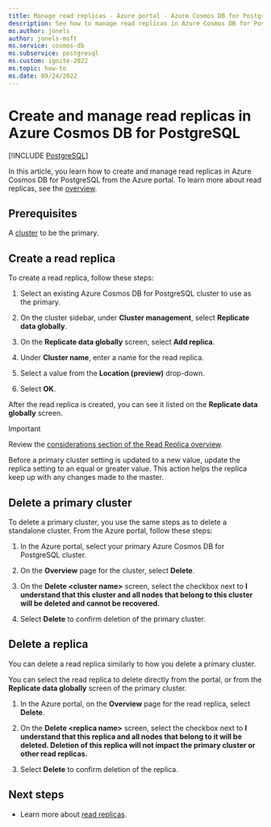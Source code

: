 ```yaml
---
title: Manage read replicas - Azure portal - Azure Cosmos DB for PostgreSQL
description: See how to manage read replicas in Azure Cosmos DB for PostgreSQL from the Azure portal.
ms.author: jonels
author: jonels-msft
ms.service: cosmos-db
ms.subservice: postgresql
ms.custom: ignite-2022
ms.topic: how-to
ms.date: 09/24/2022
---
```


# Create and manage read replicas in Azure Cosmos DB for PostgreSQL

[!INCLUDE [PostgreSQL](../includes/appliesto-postgresql.md)]

In this article, you learn how to create and manage read replicas in Azure
Cosmos DB for PostgreSQL from the Azure portal. To learn more about read
replicas, see the [overview](concepts-read-replicas.md).

## Prerequisites

A [cluster](quickstart-create-portal.md) to
be the primary.

## Create a read replica

To create a read replica, follow these steps:

1. Select an existing Azure Cosmos DB for PostgreSQL cluster to use as the
   primary. 

2. On the cluster sidebar, under **Cluster management**, select
   **Replicate data globally**.

3. On the **Replicate data globally** screen, select **Add replica**.

4. Under **Cluster name**, enter a name for the read replica.

5. Select a value from the **Location (preview)** drop-down.

6. Select **OK**.

After the read replica is created, you can see it listed on the **Replicate data globally** screen.

> [!IMPORTANT]
>
> Review the [considerations section of the Read Replica
> overview](concepts-read-replicas.md#considerations).
>
> Before a primary cluster setting is updated to a new value, update the
> replica setting to an equal or greater value. This action helps the replica
> keep up with any changes made to the master.

## Delete a primary cluster

To delete a primary cluster, you use the same steps as to delete a
standalone cluster. From the Azure portal, follow these
steps:

1. In the Azure portal, select your primary Azure Cosmos DB for PostgreSQL
   cluster.

1. On the **Overview** page for the cluster, select **Delete**.
 
1. On the **Delete \<cluster name>** screen, select the checkbox next to **I understand that this cluster and all nodes that belong to this cluster will be deleted and cannot be recovered.**

1. Select **Delete** to confirm deletion of the primary cluster.

## Delete a replica

You can delete a read replica similarly to how you delete a primary cluster.

You can select the read replica to delete directly from the portal, or from the **Replicate data globally** screen of the primary cluster.

1. In the Azure portal, on the **Overview** page for the read replica, select **Delete**.

1. On the **Delete \<replica name>** screen, select the checkbox next to **I understand that this replica and all nodes that belong to it will be deleted. Deletion of this replica will not impact the primary cluster or other read replicas.**

1. Select **Delete** to confirm deletion of the replica.

## Next steps

* Learn more about [read replicas](concepts-read-replicas.md).
